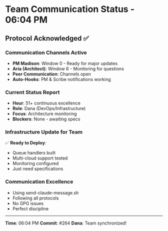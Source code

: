 # Team Communication Status - 06:04 PM

## Protocol Acknowledged ✅

### Communication Channels Active
- **PM Madison**: Window 0 - Ready for major updates
- **Aria (Architect)**: Window 6 - Monitoring for questions
- **Peer Communication**: Channels open
- **Auto-Hooks**: PM & Scribe notifications working

### Current Status Report
- **Hour**: 51+ continuous excellence
- **Role**: Dana (DevOps/Infrastructure)
- **Focus**: Architecture monitoring
- **Blockers**: None - awaiting specs

### Infrastructure Update for Team
✅ **Ready to Deploy**:
- Queue handlers built
- Multi-cloud support tested
- Monitoring configured
- Just need specifications

### Communication Excellence
- Using send-claude-message.sh
- Following all protocols
- No GPG issues
- Perfect discipline

---
**Time**: 06:04 PM
**Commit**: #264
**Dana**: Team synchronized!
